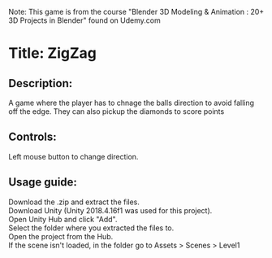 Note: This game is from the course "Blender 3D Modeling & Animation : 20+ 3D Projects in Blender" found on Udemy.com

Title: ZigZag
============

Description:
------------
A game where the player has to chnage the balls direction to avoid falling off the edge. They can also pickup the diamonds to score points

Controls:
------------
Left mouse button to change direction.

Usage guide:
------------
Download the .zip and extract the files.  
Download Unity (Unity 2018.4.16f1 was used for this project).  
Open Unity Hub and click "Add".  
Select the folder where you extracted the files to.  
Open the project from the Hub.  
If the scene isn't loaded, in the folder go to Assets > Scenes > Level1
